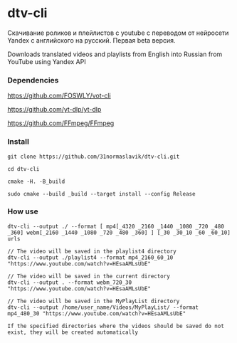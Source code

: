 # dtv-cli
Скачивание роликов и плейлистов с youtube с переводом от
нейросети Yandex с английского на русский.
Первая beta версия. 

Downloads translated videos and playlists from English into Russian from YouTube using Yandex API

### Dependencies
https://github.com/FOSWLY/vot-cli

https://github.com/yt-dlp/yt-dlp

https://github.com/FFmpeg/FFmpeg

### Install 
```
git clone https://github.com/31normaslavik/dtv-cli.git 

cd dtv-cli

cmake -H. -B_build

sudo cmake --build _build --target install --config Release
```

### How use
```
dtv-cli --output ./ --format [ mp4[_4320 _2160 _1440 _1080 _720 _480 _360] webm[_2160 _1440 _1080 _720 _480 _360] ] [_30 _30_10 _60 _60_10]  urls

// The video will be saved in the playlist4 directory
dtv-cli --output ./playlist4 --format mp4_2160_60_10 "https://www.youtube.com/watch?v=HEsaAMLsUbE"

// The video will be saved in the current directory
dtv-cli --output . --format webm_720_30 "https://www.youtube.com/watch?v=HEsaAMLsUbE"

// The video will be saved in the MyPlayList directory
dtv-cli --output /home/user_name/Videos/MyPlayList/ --format mp4_480_30 "https://www.youtube.com/watch?v=HEsaAMLsUbE"

If the specified directories where the videos should be saved do not exist, they will be created automatically
```
